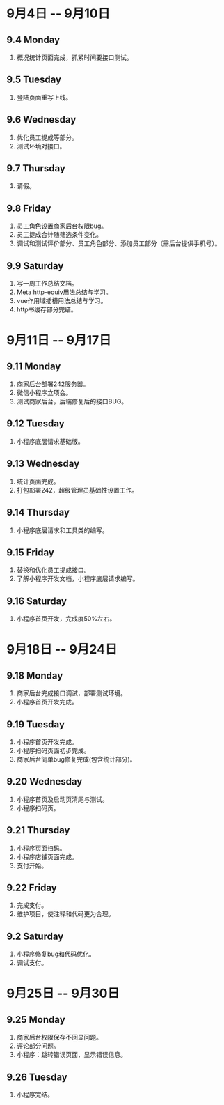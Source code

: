 # 9月4日 -- 9月10日

## 9.4 Monday
1. 概况统计页面完成，抓紧时间要接口测试。

## 9.5 Tuesday
1. 登陆页面重写上线。

## 9.6 Wednesday
1. 优化员工提成等部分。
2. 测试环境对接口。

## 9.7 Thursday
1. 请假。

## 9.8 Friday
1. 员工角色设置商家后台权限bug。
2. 员工提成合计随筛选条件变化。
3. 调试和测试评价部分、员工角色部分、添加员工部分（需后台提供手机号）。

## 9.9 Saturday
1. 写一周工作总结文档。
2. Meta http-equiv用法总结与学习。
3. vue作用域插槽用法总结与学习。
4. http书缓存部分完结。

# 9月11日 -- 9月17日

## 9.11 Monday
1. 商家后台部署242服务器。
2. 微信小程序立项会。
3. 测试商家后台，后端修复后的接口BUG。

## 9.12 Tuesday
1. 小程序底层请求基础版。

## 9.13 Wednesday
1. 统计页面完成。
2. 打包部署242，超级管理员基础性设置工作。

## 9.14 Thursday
1. 小程序底层请求和工具类的编写。

## 9.15 Friday
1. 替换和优化员工提成接口。
2. 了解小程序开发文档，小程序底层请求编写。

## 9.16 Saturday
1. 小程序首页开发，完成度50%左右。

# 9月18日 -- 9月24日

## 9.18 Monday
1. 商家后台完成接口调试，部署测试环境。
2. 小程序首页开发完成。

## 9.19 Tuesday
1. 小程序首页开发完成。
2. 小程序扫码页面初步完成。
3. 商家后台简单bug修复完成(包含统计部分)。

## 9.20 Wednesday
1. 小程序首页及启动页清尾与测试。
2. 小程序扫码页。

## 9.21 Thursday
1. 小程序页面扫码。
2. 小程序店铺页面完成。
3. 支付开始。

## 9.22 Friday
1. 完成支付。
2. 维护项目，使注释和代码更为合理。

## 9.2 Saturday
1. 小程序修复bug和代码优化。
2. 调试支付。

# 9月25日 -- 9月30日

## 9.25 Monday
1. 商家后台权限保存不回显问题。
2. 评论部分问题。
3. 小程序：跳转错误页面，显示错误信息。

## 9.26 Tuesday
1. 小程序完结。